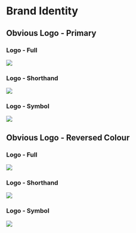 # Brand Identity

## Obvious Logo - Primary

### Logo - Full

![](../.gitbook/assets/obvious_wordmark-black.png)

### Logo - Shorthand

![](../.gitbook/assets/obvious_obvshorthand-black.png)

### Logo - Symbol

![](../.gitbook/assets/obvious_o-icon-black.png)

## Obvious Logo - Reversed Colour

### Logo - Full

![](../.gitbook/assets/obvious_wordmark-white.png)

### Logo - Shorthand

![](../.gitbook/assets/obvious_obvshorthand-white.png)

### Logo - Symbol

![](../.gitbook/assets/obvious_o-icon-white.png)



